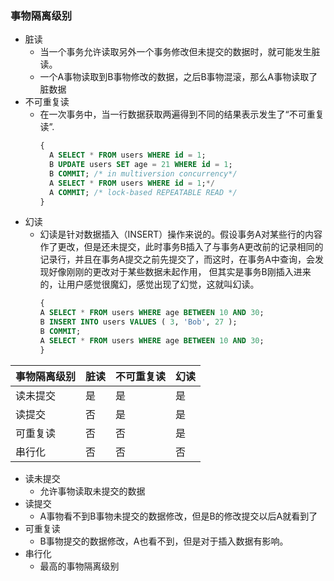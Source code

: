 ### 事物隔离级别<br>

- 脏读
  - 当一个事务允许读取另外一个事务修改但未提交的数据时，就可能发生脏读。
  - 一个A事物读取到B事物修改的数据，之后B事物混滚，那么A事物读取了脏数据
- 不可重复读
  - 在一次事务中，当一行数据获取两遍得到不同的结果表示发生了“不可重复读”.
    ``` sql
    {
      A SELECT * FROM users WHERE id = 1;
      B UPDATE users SET age = 21 WHERE id = 1;
      B COMMIT; /* in multiversion concurrency*/
      A SELECT * FROM users WHERE id = 1;*/
      A COMMIT; /* lock-based REPEATABLE READ */
    }
    ```
- 幻读
  - 幻读是针对数据插入（INSERT）操作来说的。假设事务A对某些行的内容作了更改，但是还未提交，此时事务B插入了与事务A更改前的记录相同的记录行，并且在事务A提交之前先提交了，而这时，在事务A中查询，会发现好像刚刚的更改对于某些数据未起作用，
  但其实是事务B刚插入进来的，让用户感觉很魔幻，感觉出现了幻觉，这就叫幻读。
      ``` sql
    {
      A SELECT * FROM users WHERE age BETWEEN 10 AND 30;
      B INSERT INTO users VALUES ( 3, 'Bob', 27 );
      B COMMIT;
      A SELECT * FROM users WHERE age BETWEEN 10 AND 30;
    }
    ```
| 事物隔离级别 | 脏读 | 不可重复读 | 幻读 |
| ---- | ----- | --- | --- |
| 读未提交| 是 |是 |是 |
| 读提交  | 否 |是 |是 |
| 可重复读| 否 |否 |是 |
| 串行化  | 否 |否 |否 |

- 读未提交
  - 允许事物读取未提交的数据
- 读提交
  - A事物看不到B事物未提交的数据修改，但是B的修改提交以后A就看到了
- 可重复读
  - B事物提交的数据修改，A也看不到，但是对于插入数据有影响。
- 串行化
  - 最高的事物隔离级别




  
